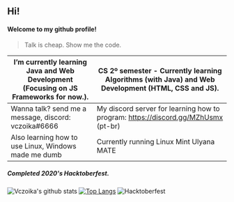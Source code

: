 ## Hi!  
#### Welcome to my github profile! 

> Talk is cheap. Show me the code.

I’m currently learning Java and Web Development (Focusing on JS Frameworks for now.). | CS 2º semester - Currently learning Algorithms (with Java) and Web Development (HTML, CSS and JS).
-- | --
Wanna talk? send me a message, discord: vczoika#6666 | My discord server for learning how to program: https://discord.gg/MZhUsmx (pt-br)
Also learning how to use Linux, Windows made me dumb | Currently running Linux Mint Ulyana MATE 

##### Completed 2020's Hacktoberfest.  
  
  
![Vczoika's github stats](https://github-readme-stats.vercel.app/api?username=vczoika&show_icons=false&theme=dracula)
[![Top Langs](https://github-readme-stats.vercel.app/api/top-langs/?username=vczoika&layout=compact)](https://github.com/vczoika/github-readme-stats)
![Hacktoberfest](https://cdn.discordapp.com/attachments/594033079123705866/767579090055462922/unknown.png)


